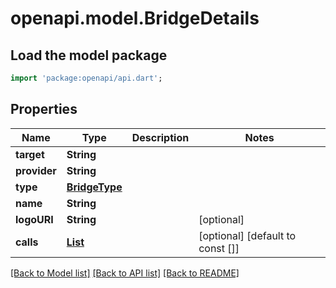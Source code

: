 # openapi.model.BridgeDetails

## Load the model package
```dart
import 'package:openapi/api.dart';
```

## Properties
Name | Type | Description | Notes
------------ | ------------- | ------------- | -------------
**target** | **String** |  | 
**provider** | **String** |  | 
**type** | [**BridgeType**](BridgeType.md) |  | 
**name** | **String** |  | 
**logoURI** | **String** |  | [optional] 
**calls** | [**List<ChainCall>**](ChainCall.md) |  | [optional] [default to const []]

[[Back to Model list]](../README.md#documentation-for-models) [[Back to API list]](../README.md#documentation-for-api-endpoints) [[Back to README]](../README.md)


